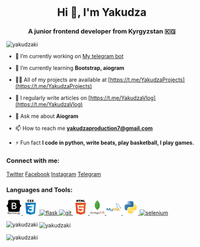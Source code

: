 <h1 align="center">Hi 👋, I'm Yakudza</h1>
<h3 align="center">A junior frontend developer from Kyrgyzstan 🇰🇬</h3>

<p align="left"> <img src="https://komarev.com/ghpvc/?username=yakudzaki&label=Profile%20views&color=0e75b6&style=flat" alt="yakudzaki" /> </p>

- 🔭 I’m currently working on [My telegram bot](https://t.me/YakudzaGameBot_bot)

- 🌱 I’m currently learning **Bootstrap, aiogram**

- 👨‍💻 All of my projects are available at [https://t.me/YakudzaProjects](https://t.me/YakudzaProjects)

- 📝 I regularly write articles on [https://t.me/YakudzaVlog](https://t.me/YakudzaVlog)

- 💬 Ask me about **Aiogram**

- 📫 How to reach me **yakudzaproduction7@gmail.com**

- ⚡ Fun fact **I code in python, write beats, play basketball, I play games.**

<h3 align="left">Connect with me:</h3>
<p align="left">
<a href="https://twitter.com/yakudzaproduct1" target="blank">Twitter</a>
<a href="https://fb.com/https://www.facebook.com/profile.php?id=100089736375608" target="blank">Facebook</a>
<a href="https://instagram.com/zxc_yakudza" target="blank">Instagram</a>
<a href="https://t.me/Yakudza_Drill" target="blank">Telegram</a>
</p>

<h3 align="left">Languages and Tools:</h3>
<p align="left"> <a href="https://getbootstrap.com" target="_blank" rel="noreferrer"> <img src="https://raw.githubusercontent.com/devicons/devicon/master/icons/bootstrap/bootstrap-plain-wordmark.svg" alt="bootstrap" width="40" height="40"/> </a> <a href="https://www.w3schools.com/css/" target="_blank" rel="noreferrer"> <img src="https://raw.githubusercontent.com/devicons/devicon/master/icons/css3/css3-original-wordmark.svg" alt="css3" width="40" height="40"/> </a> <a href="https://flask.palletsprojects.com/" target="_blank" rel="noreferrer"> <img src="https://www.vectorlogo.zone/logos/pocoo_flask/pocoo_flask-icon.svg" alt="flask" width="40" height="40"/> </a> <a href="https://git-scm.com/" target="_blank" rel="noreferrer"> <img src="https://www.vectorlogo.zone/logos/git-scm/git-scm-icon.svg" alt="git" width="40" height="40"/> </a> <a href="https://www.w3.org/html/" target="_blank" rel="noreferrer"> <img src="https://raw.githubusercontent.com/devicons/devicon/master/icons/html5/html5-original-wordmark.svg" alt="html5" width="40" height="40"/> </a> <a href="https://www.mongodb.com/" target="_blank" rel="noreferrer"> <img src="https://raw.githubusercontent.com/devicons/devicon/master/icons/mongodb/mongodb-original-wordmark.svg" alt="mongodb" width="40" height="40"/> </a> <a href="https://www.mysql.com/" target="_blank" rel="noreferrer"> <img src="https://raw.githubusercontent.com/devicons/devicon/master/icons/mysql/mysql-original-wordmark.svg" alt="mysql" width="40" height="40"/> </a> <a href="https://www.python.org" target="_blank" rel="noreferrer"> <img src="https://raw.githubusercontent.com/devicons/devicon/master/icons/python/python-original.svg" alt="python" width="40" height="40"/> </a> <a href="https://www.selenium.dev" target="_blank" rel="noreferrer"> <img src="https://raw.githubusercontent.com/detain/svg-logos/780f25886640cef088af994181646db2f6b1a3f8/svg/selenium-logo.svg" alt="selenium" width="40" height="40"/> </a> </p>

<p><img align="left" src="https://github-readme-stats.vercel.app/api/top-langs?username=yakudzaki&show_icons=true&bg_color=000000&locale=en&layout=compact" alt="yakudzaki" /></p>

<p>&nbsp;<img align="center" src="https://github-readme-stats.vercel.app/api?username=yakudzaki&show_icons=true&theme=dracula&bg_color=000000&locale=en" alt="yakudzaki" /></p>

<p><img align="center" src="https://github-readme-streak-stats.herokuapp.com/?user=yakudzaki&theme=dark" alt="yakudzaki" /></p>

</p> 
